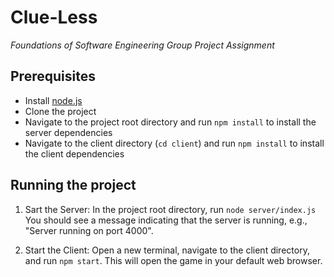 # Clue-Less
*Foundations of Software Engineering Group Project Assignment*

## Prerequisites

* Install [node.js](https://nodejs.org/)
* Clone the project
* Navigate to the project root directory and run `npm install` to install the server dependencies
* Navigate to the client directory (`cd client`) and run `npm install` to install the client dependencies

## Running the project

1. Sart the Server: In the project root directory, run `node server/index.js`
You should see a message indicating that the server is running, e.g., "Server running on port 4000".

2. Start the Client: Open a new terminal, navigate to the client directory, and run `npm start`. This will open the game in your default web browser.
